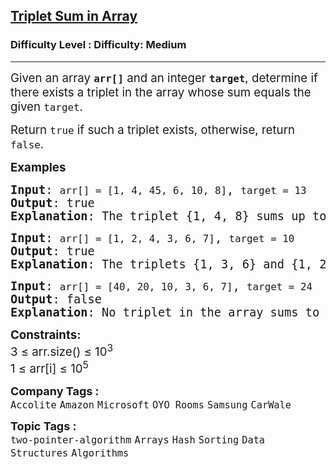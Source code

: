 <h2><a href="https://www.geeksforgeeks.org/problems/triplet-sum-in-array-1587115621/1?page=1&status=unsolved&sortBy=submissions">Triplet Sum in Array</a></h2><h3>Difficulty Level : Difficulty: Medium</h3><hr><div class="problems_problem_content__Xm_eO"><p><span style="font-size: 14pt;">Given an array <strong><code>arr[]</code></strong> and an integer <strong><code>target</code></strong>, determine if there exists a triplet in the array whose sum equals the given <code>target</code>.</span></p>
<p><span style="font-size: 14pt;">Return <code>true</code> if such a triplet exists, otherwise, return <code>false</code>.</span></p>
<p><span style="font-size: 14pt;"><strong>Examples<br></strong></span></p>
<pre><span style="font-size: 14pt;"><strong>Input</strong>: <code>arr[] = [1, 4, 45, 6, 10, 8]</code>, <code>target = 13</code> <br><strong>Output</strong>: true <br><strong>Explanation</strong>: The triplet {1, 4, 8} sums up to 13</span></pre>
<pre><span style="font-size: 14pt;"><strong>Input</strong>: <code>arr[] = [1, 2, 4, 3, 6, 7]</code>, <code>target = 10</code> <br><strong>Output</strong>: true <br><strong>Explanation</strong>: The triplets {1, 3, 6} and {1, 2, 7} both sum to 10. </span></pre>
<pre><span style="font-size: 14pt;"><strong>Input</strong>: <code>arr[] = [40, 20, 10, 3, 6, 7]</code>, <code>target = 24</code> <br><strong>Output</strong>: false <br><strong>Explanation</strong>: No triplet in the array sums to 24</span></pre>
<p><span style="font-size: 14pt;"><strong>Constraints:</strong><br>3 ≤ arr.size() ≤ 10<sup>3</sup><br>1 ≤ arr[i] ≤ 10<sup>5</sup></span></p></div><p><span style=font-size:18px><strong>Company Tags : </strong><br><code>Accolite</code>&nbsp;<code>Amazon</code>&nbsp;<code>Microsoft</code>&nbsp;<code>OYO Rooms</code>&nbsp;<code>Samsung</code>&nbsp;<code>CarWale</code>&nbsp;<br><p><span style=font-size:18px><strong>Topic Tags : </strong><br><code>two-pointer-algorithm</code>&nbsp;<code>Arrays</code>&nbsp;<code>Hash</code>&nbsp;<code>Sorting</code>&nbsp;<code>Data Structures</code>&nbsp;<code>Algorithms</code>&nbsp;